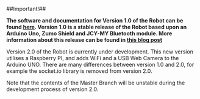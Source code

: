 ##Important!##

**The software and documentation for Version 1.0 of the Robot can be found [here](https://github.com/markwest1972/voice-controlled-zumo/releases/tag/v1.0).  Version 1.0 is a stable release of the Robot based upon an Arduino Uno, Zumo Shield and JCY-MY Bluetooth module.  More information about this release can be found in [this blog post](https://utbrudd.bouvet.no/2015/01/11/voice-controlling-a-robot-using-arduino-node-js-mqtt-websockets-johnny-five-and-html5-speech-recognition/)**

Version 2.0 of the Robot is currently under development.  This new version utilises a Raspberry PI, and adds WiFi and a USB Web Camera to the Arduino UNO.  There are many differences between version 1.0 and 2.0, for example the socket.io library is removed from version 2.0.

Note that the contents of the Master Branch will be unstable during the development process of version 2.0.
